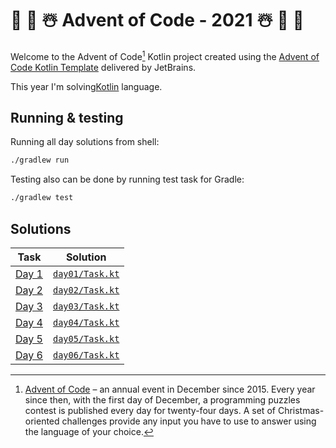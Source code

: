 # 🎄 🎅 ☃️ Advent of Code - 2021 ☃️ 🎅 🎄

Welcome to the Advent of Code[^aoc] Kotlin project created using the [Advent of Code Kotlin Template][template] delivered by JetBrains.

This year I'm solving[Kotlin][kotlin] language.

## Running & testing
Running all day solutions from shell:
```bash
./gradlew run 
```
Testing also can be done by running test task for Gradle:
```bash
./gradlew test
```

## Solutions
| Task | Solution |
| - | - |
| [Day 1](https://adventofcode.com/2021/day/1) | [`day01/Task.kt`](src/day01/Task.kt) |
| [Day 2](https://adventofcode.com/2021/day/2) | [`day02/Task.kt`](src/day02/Task.kt) |
| [Day 3](https://adventofcode.com/2021/day/3) | [`day03/Task.kt`](src/day03/Task.kt) |
| [Day 4](https://adventofcode.com/2021/day/4) | [`day04/Task.kt`](src/day04/Task.kt) |
| [Day 5](https://adventofcode.com/2021/day/5) | [`day05/Task.kt`](src/day05/Task.kt) |
| [Day 6](https://adventofcode.com/2021/day/6) | [`day06/Task.kt`](src/day06/Task.kt) |

[^aoc]:
    [Advent of Code][aoc] – an annual event in December since 2015.
    Every year since then, with the first day of December, a programming puzzles contest is published every day for twenty-four days.
    A set of Christmas-oriented challenges provide any input you have to use to answer using the language of your choice.

[aoc]: https://adventofcode.com
[kotlin]: https://kotlinlang.org
[template]: https://github.com/kotlin-hands-on/advent-of-code-kotlin-template
